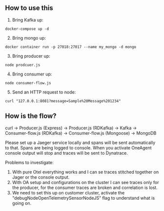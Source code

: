 ## How to use this
1. Bring Kafka up:
```
docker-compose up -d
```
2. Bring mongo up:
```
docker container run -p 27018:27017 --name my_mongo -d mongo
```
3. Bring producer up:
```
node prodcuer.js
```
4. Bring consumer up:
```
node consumer-flow.js
```
5. Send an HTTP request to node:
```
curl "127.0.0.1:8081?message=Sample%20Message%201234"
```

## How is the flow?
curl -> Producer.js (Express) -> Producer.js (RDKafka) -> Kafka -> Consumer-flow.js (RDKafka) -> Consumer-flow.js (Mongoose) -> MongoDB

Please set up a Jaeger service locally and spans will be sent automatically to that. Spans are being logged to console. When you activate OneAgent console output will stop and traces will be sent to Dynatrace.

Problems to investigate:
1. With pure Otel everything works and I can se traces stitched together on Jager or the console output.
2. With OA setup and configurations on the cluster I can see traces only for the producer, for the consumer traces are broken and correlation is lost.
3. We need to set this up on customer cluster, activate the "debugNodeOpenTelemetrySensorNodeJS" flag to understand what is going on.